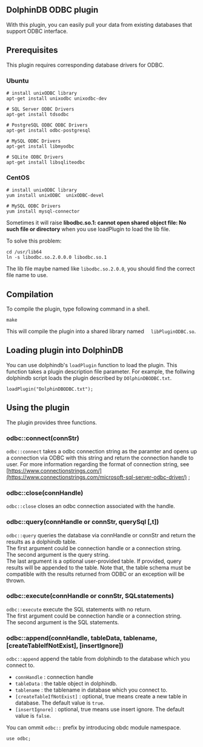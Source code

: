 ## DolphinDB ODBC plugin

With this plugin, you can easily pull your data from existing databases that support ODBC interface.

## Prerequisites
This plugin requires corresponding database drivers for ODBC. 

### Ubuntu
```
# install unixODBC library
apt-get install unixodbc unixodbc-dev

# SQL Server ODBC Drivers
apt-get install tdsodbc

# PostgreSQL ODBC ODBC Drivers
apt-get install odbc-postgresql

# MySQL ODBC Drivers
apt-get install libmyodbc

# SQLite ODBC Drivers
apt-get install libsqliteodbc
```

### CentOS
```
# install unixODBC library
yum install unixODBC  unixODBC-devel

# MySQL ODBC Drivers
yum install mysql-connector
```

Sometimes it will raise **libodbc.so.1: cannot open shared object file: No such file or directory** when you use loadPlugin to load the lib file.

To solve this problem:
```
cd /usr/lib64
ln -s libodbc.so.2.0.0.0 libodbc.so.1
```
The lib file maybe named like ```libodbc.so.2.0.0```,  you should find the correct file name to use.


## Compilation
To compile the plugin, type following command in a shell.
```
make
```
This will compile the plugin into a shared library named ```  libPluginODBC.so```.

## Loading plugin into DolphinDB
You can use dolphindb's ``` loadPlugin ``` function to load the plugin. This function takes a plugin description file parameter. For example, the follwing dolphindb script loads the plugin described by ```DOlphinDBODBC.txt```.
```
loadPlugin("DolphinDBODBC.txt");
```

## Using the plugin
The plugin provides three functions.

### odbc::connect(connStr)
```odbc::connect``` takes a odbc connection string as the paramter and opens up a connection via ODBC with this string and return the connection handle to user. For more information regarding the format of connection string, see [https://www.connectionstrings.com/](https://www.connectionstrings.com/microsoft-sql-server-odbc-driver/) ;

### odbc::close(connHandle)
```odbc::close``` closes an odbc connection associated with the handle.

### odbc::query(connHandle or connStr, querySql [,t])
```odbc::query``` queries the database via connHandle or connStr and return the results as a dolphindb table.   
The first argument could be connection handle or a connection string.   
The second argument is the query string.  
The last argument is a optional user-provided table. If provided, query results will be appended to the table. Note that, the table schema must be compatible with the results returned from ODBC or an exception will be thrown.  

### odbc::execute(connHandle or connStr, SQLstatements)
```odbc::execute``` execute the SQL statements with no return.    
The first argument could be connection handle or a connection string.    
The second argument is the SQL statements.     

### odbc::append(connHandle, tableData, tablename, [createTableIfNotExist], [insertIgnore])
```odbc::append```  append the table from dolphindb to the database which you connect to.
* `connHandle` : connection handle    
* `tableData`  :  the table object in dolphindb.    
* `tablename`  : the tablename in database which you connect to.  
* `[createTableIfNotExist]` : optional, true means create a new table in database. The default value is `true`.
* `[insertIgnore]` : optional, true means use insert ignore. The default value is `false`.

You can ommit ```odbc::``` prefix by introducing obdc module namespace.
```
use odbc;
```